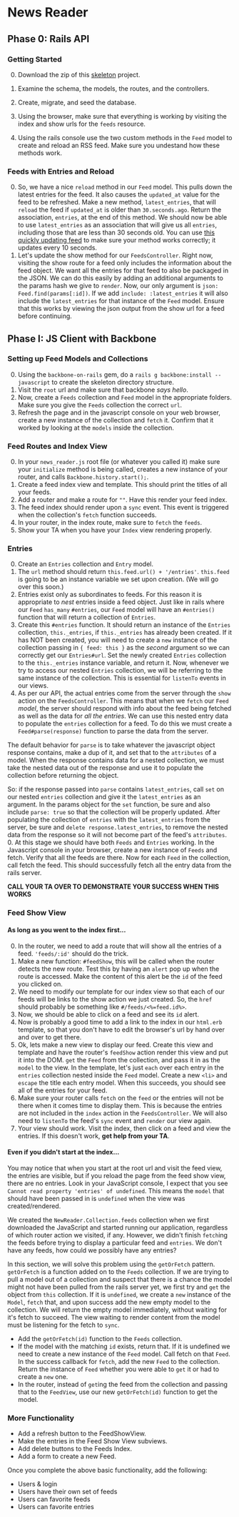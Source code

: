# News Reader


## Phase 0: Rails API

### Getting Started

0. Download the zip of this [skeleton][rss-skeleton] project.
0. Examine the schema, the models, the routes, and the controllers.
0. Create, migrate, and seed the database.
0. Using the browser, make sure that everything is working by visiting the index
and show urls for the `feeds` resource.

0. Using the rails console use the two custom methods in the `Feed` model to
create and reload an RSS feed. Make sure you undestand how these methods work.

[rss-skeleton]: https://github.com/appacademy/news-reader

### Feeds with Entries and Reload

0. So, we have a nice `reload` method in our `Feed` model. This pulls down the
latest entries for the feed. It also causes the `updated_at` value for the feed
to be refreshed. Make a new method, `latest_entries`, that will `reload` the
feed if `updated_at` is older than `30.seconds.ago`. Return the association,
`entries`, at the end of this method. We should now be able to use 
`latest_entries` as an association that will give us all `entries`, including those that
are less than 30 seconds old. You can use [this quickly updating feed][quickfeed]
to make sure your method works correctly; it updates every 10 seconds.
0. Let's update the show method for our `FeedsController`. Right now,
visiting the show route for a feed only includes the information about the feed
object. We want all the entries for that feed to also be packaged in the JSON. We can do this
easily by adding an additional arguments to the params hash we give to `render`.
Now, our only argument is `json: Feed.find(params[:id])`. If we add 
`include: :latest_entries` it will also include the `latest_entries` for that
instance of the `Feed` model. Ensure that this works by viewing the json output
from the show url for a feed before continuing. 

[quickfeed]: http://lorem-rss.herokuapp.com/feed?unit=second&interval=10


## Phase I: JS Client with Backbone

### Setting up Feed Models and Collections

0. Using the `backbone-on-rails` gem, do a `rails g backbone:install --javascript`
to create the skeleton directory structure.
0. Visit the `root` url and make sure that backbone *says hello*.
0. Now, create a `Feeds` collection and `Feed` model in the appropriate folders.
Make sure you give the `Feeds` collection the correct `url`.
0. Refresh the page and in the javascript console on your web browser,
create a new instance of the collection and `fetch` it. Confirm that it worked by
looking at the `models` inside the collection.

### Feed Routes and Index View

0. In your `news_reader.js` root file (or whatever you called it) make sure
your `initialize` method is being called, creates a new instance of your router,
and calls `Backbone.history.start();`.
0. Create a feed index view and template. This should print the titles of all your feeds.
0. Add a router and make a route for `""`. Have this render your feed index.
0. The feed index should render upon a `sync` event. This event is triggered
when the collection's `fetch` function succeeds.
0. In your router, in the index route, make sure to `fetch` the `feeds`.
0. Show your TA when you have your `Index` view rendering properly.

### Entries

0. Create an `Entries` collection and `Entry` model.
0. The `url` method should return `this.feed.url() + '/entries'`. `this.feed`
  is going to be an instance variable we set upon creation. (We will go over this soon.)
0. Entries exist only as subordinates to feeds. For this reason it is 
  appropriate to *nest* entries inside a feed object. Just like in rails where
  our `Feed` `has_many` `#entries`, our `Feed` model will have an `#entries()`
  function that will return a collection of `Entries`.
0. Create this `#entries` function. It should return an instance of the
 `Entries` collection, `this._entries`, if `this._entries` has already been 
  created. If it has NOT been created, you will need to create a `new` instance 
  of the collection passing in `{ feed: this }` as the *second* argument so we 
  can correctly get our `Entries#url`. Set the newly created `Entries` collection
  to the `this._entries` instance 
  variable, and return it. Now, whenever we try to access our nested `Entries`
  collection, we will be referring to the same instance of the collection. This
  is essential for `listenTo` events in our views.
0. As per our API, the actual entries come from the server through the `show`
  action on the `FeedsController`. This means that when we `fetch` our `Feed`
  *model*, the server should respond with info about the feed being fetched as
  well as the data for *all the entries*. We can use this nested entry data
  to populate the `entries` collection for a feed. To do this we must create
  a `Feed#parse(response)` function to parse the data from the server. 

  The default behavior for `parse` is to take whatever the javascript object
  response contains, make a dup of it, and set that to the `attributes` of a
  model. When the response contains data for a nested collection, we must take 
  the nested data out of the response and use it to populate the collection before
  returning the object. 

  So: if the response passed into `parse` contains `latest_entries`, call
  `set` on our nested `entries` collection and give it the `latest_entries` as
  an argument. In the params object for the `set` function, be sure and also
  include `parse: true` so that the collection will be properly updated. After
  populating the collection of `entries` with the `latest_entries` from the server,
  be sure and `delete response.latest_entries`, to remove the nested data from 
  the response so it will not become part of the feed's `attributes`.
0. At this stage we should have both `Feeds` and `Entries` working. In the
  Javascript console in your browser, create a new instance of `Feeds` and fetch.
  Verify that all the feeds are there. Now for each `Feed` in the collection, 
  call fetch the feed. This should successfully fetch all the entry data 
  from the rails server. 

**CALL YOUR TA OVER TO DEMONSTRATE YOUR SUCCESS WHEN THIS WORKS**

### Feed Show View
#### As long as you went to the index first...

0. In the router, we need to add a route that will show all the entries of a feed.
  `'feeds/:id'` should do the trick. 
0. Make a new function: `#feedShow`, this will be called when the router detects
  the new route. Test this by having an `alert` pop up when the route is accessed.
  Make the content of this alert be the `id` of the feed you clicked on.
0. We need to modify our template for our index view so that each of our feeds
  will be links to the show action we just created. So, the `href` should probably
  be something like `#/feeds/<%=feed.id%>`.
0. Now, we should be able to click on a feed and see its `id` alert.
0. Now is probably a good time to add a link to the index in our `html.erb` template,
  so that you don't have to edit the browser's url by hand over and over to get there.
0. Ok, lets make a new view to display our feed. Create
  this view and template and have the router's `feedShow` action render this view
  and put it into the DOM. `get` the `Feed` from the collection, and pass it in 
  as the `model` to the view. In the template, let's just `each` over each entry in
  the `entries` collection nested inside the `Feed` model. Create a new `<li>`
  and `escape` the title each entry model. When this succeeds, you should see
  all of the entries for your feed.
0. Make sure your router calls `fetch` on the `feed` or the entries will not be there 
  when it comes time to display them. This is because the entries are not included
  in the `index` action in the `FeedsController`. We will also need to `listenTo`
  the feed's `sync` event and `render` our view again.
0. Your view should work. Visit the index, then click on a feed and view the
  entries. If this doesn't work, **get help from your TA**.

#### Even if you didn't start at the index...

  You may notice that when you start at the root url and visit the feed view, 
  the entries are visible, but if you reload the page from the feed show view,
  there are no entries. Look in your JavaScript console, I expect that you see
  `Cannot read property 'entries' of undefined`. This means the `model` that 
  should have been passed in is `undefined` when the view was created/rendered.

  We created the `NewReader.Collection.feeds` collection when we first 
  downloaded the JavaScript and started running our application, regardless
  of which router action we visited, if any. However, we didn't finish `fetch`ing
  the feeds before trying to display a particular feed  and `entries`. We don't 
  have any feeds, how could we possibly have any entries?

  In this section, we will solve this problem using the `getOrFetch` pattern. 
  `getOrFetch` is a function added on to the `Feeds` collection.
  If we are trying to pull a model out of a collection and suspect that there is
  a chance the model might not have been pulled from the rails server yet, we
  first try and `get` the object from `this` collection. If it is `undefined`,
  we create a `new` instance of the `Model`, `fetch` that, and upon success add
  the new empty model to the collection. We will return the empty model
  immediately, without waiting for it's fetch to succeed. The view waiting to
  render content from the model must be listening for the fetch to `sync`.

  * Add the `getOrFetch(id)` function to the `Feeds` collection.
  * If the model with the matching `id` exists, return that. If it is undefined
  we need to create a new instance of the `Feed` model. Call fetch on that `Feed`.
  In the success callback for `fetch`, add the new `Feed` to the collection.
  Return the instance of `Feed` whether you were able to `get` it or had to create
  a `new` one.
  * In the router, instead of `get`ing the feed from the collection and passing
  that to the `FeedView`, use our new `getOrFetch(id)` function to get the model.

### More Functionality
  * Add a refresh button to the FeedShowView.
  * Make the entries in the Feed Show View subviews.
  * Add delete buttons to the Feeds Index.
  * Add a form to create a new Feed.

Once you complete the above basic functionality, add the following:

* Users & login
* Users have their own set of feeds
* Users can favorite feeds
* Users can favorite entries
